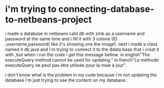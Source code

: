 # i'm trying to connecting-database-to-netbeans-project

i made a database in netbeans cald db with zmb as a username and password at the same time and i fill it with 3 colone (ID ,username,password) like it's showing one the image1.
next i made a class named it db.java and i'm trying to connect it to the ddata base that i creat it with ,but when i run the code i get this message bellow.
in english"The executeQuery method cannot be used for updating."
in french"La méthode executeQuery ne peut pas être utilisée pour la mise à jour".

i don't know what is the problem in my code because i'm not updating the database i'm just trying to see the content on my database .

